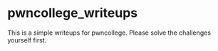 # pwncollege_writeups
This is a simple writeups for pwncollege. Please solve the challenges yourself first.
